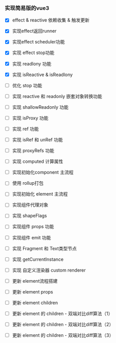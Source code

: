 ### 实现简易版的vue3

- [x] effect & reactive 依赖收集 & 触发更新
- [x] 实现effect返回runner
- [x] 实现effect scheduler功能
- [x] 实现 effect  stop功能
- [x] 实现 readlony 功能
- [x] 实现 isReactive & isReadlony
- [ ] 优化 stop 功能
- [ ] 实现 reactive 和 readonly 嵌套对象转换功能
- [ ] 实现 shallowReadonly 功能
- [ ] 实现 isProxy 功能
- [ ] 实现 ref 功能
- [ ] 实现 isRef 和 unRef 功能
- [ ] 实现 proxyRefs 功能
- [ ] 实现 computed 计算属性
- [ ] 实现初始化component 主流程
- [ ] 使用 rollup打包
- [ ] 实现初始化 element 主流程
- [ ] 实现组件代理对象
- [ ] 实现 shapeFlags
- [ ] 实现组件 props 功能
- [ ] 实现组件 emit 功能
- [ ] 实现 Fragment 和 Text类型节点
- [ ] 实现 getCurrentInstance
- [ ] 实现 自定义渲染器 custom renderer
- [ ] 更新 element流程搭建
- [ ] 更新 element props
- [ ] 更新 element children
- [ ] 更新 element 的 children - 双端对比diff算法（1）
- [ ] 更新 element 的 children - 双端对比diff算法（2）
- [ ] 更新 element 的 children - 双端对比diff算法（3）
  
  